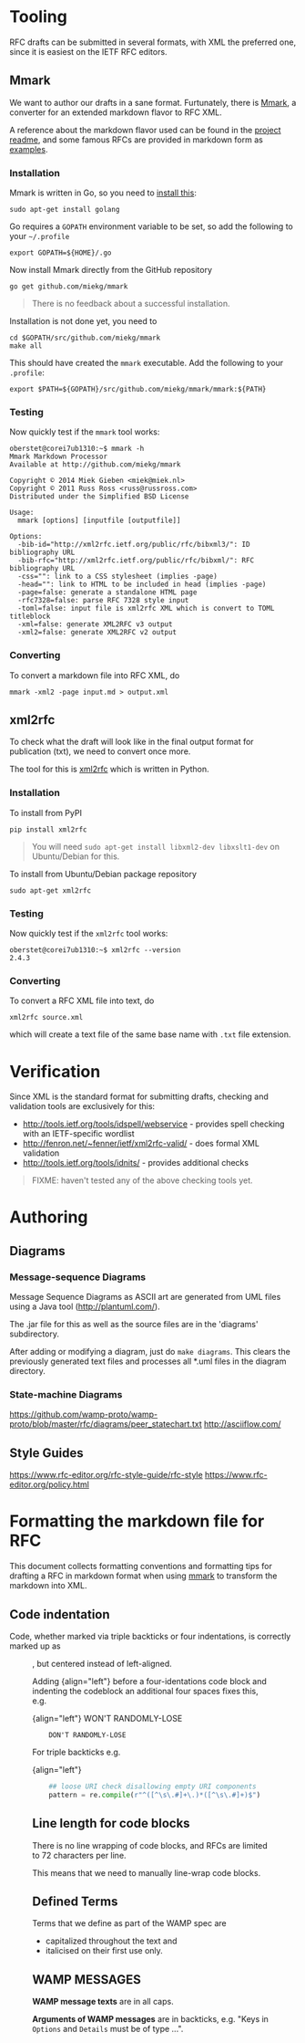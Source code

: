 # Tooling

RFC drafts can be submitted in several formats, with XML the preferred one, since it is easiest on the IETF RFC editors.

## Mmark

We want to author our drafts in a sane format. Furtunately, there is [Mmark](https://github.com/miekg/mmark), a converter for an extended markdown flavor to RFC XML.

A reference about the markdown flavor used can be found in the [project readme](https://github.com/miekg/mmark/blob/master/README.md), and some famous RFCs are provided in markdown form as [examples](https://github.com/miekg/mmark/tree/master/rfc).

### Installation

Mmark is written in Go, so you need to [install this](https://golang.org/doc/install):


    sudo apt-get install golang

Go requires a `GOPATH` environment variable to be set, so add the following to your `~/.profile`

    export GOPATH=${HOME}/.go

Now install Mmark directly from the GitHub repository

    go get github.com/miekg/mmark


> There is no feedback about a successful installation.

Installation is not done yet, you need to 

    cd $GOPATH/src/github.com/miekg/mmark
    make all

This should have created the `mmark` executable. Add the following to your `.profile`:

    export $PATH=${GOPATH}/src/github.com/miekg/mmark/mmark:${PATH}

### Testing

Now quickly test if the `mmark` tool works:

```console
oberstet@corei7ub1310:~$ mmark -h
Mmark Markdown Processor
Available at http://github.com/miekg/mmark

Copyright © 2014 Miek Gieben <miek@miek.nl>
Copyright © 2011 Russ Ross <russ@russross.com>
Distributed under the Simplified BSD License

Usage:
  mmark [options] [inputfile [outputfile]]

Options:
  -bib-id="http://xml2rfc.ietf.org/public/rfc/bibxml3/": ID bibliography URL
  -bib-rfc="http://xml2rfc.ietf.org/public/rfc/bibxml/": RFC bibliography URL
  -css="": link to a CSS stylesheet (implies -page)
  -head="": link to HTML to be included in head (implies -page)
  -page=false: generate a standalone HTML page
  -rfc7328=false: parse RFC 7328 style input
  -toml=false: input file is xml2rfc XML which is convert to TOML titleblock
  -xml=false: generate XML2RFC v3 output
  -xml2=false: generate XML2RFC v2 output
```

### Converting

To convert a markdown file into RFC XML, do

    mmark -xml2 -page input.md > output.xml


## xml2rfc

To check what the draft will look like in the final output format for publication (txt), we need to convert once more.

The tool for this is [xml2rfc](http://xml2rfc.ietf.org/) which is written in Python.

### Installation

To install from PyPI

    pip install xml2rfc

> You will need `sudo apt-get install libxml2-dev libxslt1-dev` on Ubuntu/Debian for this.

To install from Ubuntu/Debian package repository

    sudo apt-get xml2rfc


### Testing

Now quickly test if the `xml2rfc` tool works:

```console
oberstet@corei7ub1310:~$ xml2rfc --version
2.4.3
``` 

### Converting

To convert a RFC XML file into text, do

    xml2rfc source.xml

which will create a text file of the same base name with `.txt` file extension.


# Verification

Since XML is the standard format for submitting drafts, checking and validation tools are exclusively for this:

* http://tools.ietf.org/tools/idspell/webservice - provides spell checking with an IETF-specific wordlist
* http://fenron.net/~fenner/ietf/xml2rfc-valid/ - does formal XML validation
* http://tools.ietf.org/tools/idnits/ - provides additional checks

> FIXME: haven't tested any of the above checking tools yet.


# Authoring

## Diagrams

### Message-sequence Diagrams

Message Sequence Diagrams as ASCII art are generated from UML files using a Java tool (http://plantuml.com/).

The .jar file for this as well as the source files are in the 'diagrams' subdirectory.

After adding or modifying a diagram, just do `make diagrams`. This clears the previously generated text files and processes all *.uml files in the diagram directory.

### State-machine Diagrams

https://github.com/wamp-proto/wamp-proto/blob/master/rfc/diagrams/peer_statechart.txt
http://asciiflow.com/



## Style Guides

https://www.rfc-editor.org/rfc-style-guide/rfc-style
https://www.rfc-editor.org/policy.html



# Formatting the markdown file for RFC

This document collects formatting conventions and formatting tips for drafting a RFC in markdown format when using [mmark](https://github.com/miekg/mmark) to transform the markdown into XML.

## Code indentation

Code, whether marked via triple backticks or four indentations, is correctly marked up as <figure><artwork>, but centered instead of left-aligned.

Adding {align="left"} before a four-identations code block and indenting the codeblock an additional four spaces fixes this, e.g.

{align="left"}
        WON'T RANDOMLY-LOSE

        DON'T RANDOMLY-LOSE

For triple backticks e.g.

{align="left"}
``` python
    ## loose URI check disallowing empty URI components
    pattern = re.compile(r"^([^\s\.#]+\.)*([^\s\.#]+)$")
```


## Line length for code blocks

There is no line wrapping of code blocks, and RFCs are limited to 72 characters per line.

This means that we need to manually line-wrap code blocks.


## Defined Terms

Terms that we define as part of the WAMP spec are 

* capitalized throughout the text and
* italicised on their first use only.

## WAMP MESSAGES

**WAMP message texts** are in all caps.

**Arguments of WAMP messages** are in backticks, e.g. "Keys in `Options` and `Details` must be of type ...".

